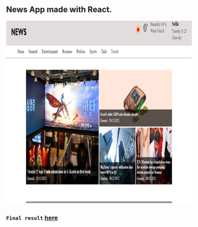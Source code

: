 ## News App made with React.

<img src="img/screenshot.PNG" width="800" height="500">

### `Final result` <a href="#" target="_blank">here</a>